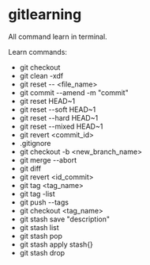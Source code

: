 # gitlearning
All command learn in terminal.

Learn commands:
- git checkout
- git clean -xdf
- git reset -- <file_name>
- git commit --amend -m "commit"
- git reset HEAD~1
- git reset --soft HEAD~1
- git reset --hard HEAD~1
- git reset --mixed HEAD~1
- git revert <commit_id>
- .gitignore
- git checkout -b <new_branch_name>
- git merge --abort
- git diff
- git revert <id_commit>
- git tag <tag_name>
- git tag -list
- git push --tags
- git checkout <tag_name>
- git stash save "description"
- git stash list
- git stash pop
- git stash apply stash{<id>}
- git stash drop